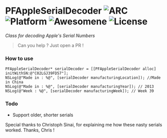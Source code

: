 # PFAppleSerialDecoder ![ARC](https://img.shields.io/badge/ARC-Ready-lightgrey.svg) ![Platform](https://img.shields.io/badge/Platform-iOS/OSX-blue.svg) ![Awesomene](https://img.shields.io/badge/Awesome-YES-ff69b4.svg) ![License](https://img.shields.io/badge/License-MIT-green.svg)
*Class for decoding Apple's Serial Numbers*
> Can you help ? Just open a PR !

### How to use
```objc
PFAppleSerialDecoder* serialDecoder = [[PFAppleSerialDecoder alloc] initWithSN:@"C02LGJ39FD57"];
NSLog(@"Made in : %@", [serialDecoder manufacturingLocation]); //Made in China
NSLog(@"Made in : %@", [serialDecoder manufacturingYear]); // 2013
NSLog(@"Week : %@", [serialDecoder manufacturingWeek]); // Week 39
```

### Todo
* Support older, shorter serials

Special thanks to Christoph Sinai, for explaining me how these nasty serials worked. Thanks, Chris !
